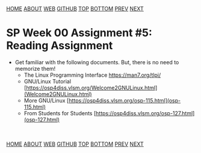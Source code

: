 ---
---
[HOME](index.md)
[ABOUT](README.md)
[WEB](https://osp4diss.vlsm.org/)
[GITHUB](https://github.com/os2xx/osp4diss/)
[TOP](#)
[BOTTOM](#endofpage)
[PREV](S00-04.md)
[NEXT](S00-06.md)

# SP Week 00 Assignment #5: Reading Assignment

* Get familiar with the following documents. But, there is no need to memorize them!
  * The Linux Programming Interface <https://man7.org/tlpi/>
  * GNU/Linux Tutorial [https://osp4diss.vlsm.org/Welcome2GNULinux.html](Welcome2GNULinux.html)
  * More GNU/Linux [https://osp4diss.vlsm.org/osp-115.html](osp-115.html)
  * From Students for Students [https://osp4diss.vlsm.org/osp-127.html](osp-127.html)

<br id="endofpage"><br>
[HOME](index.md)
[ABOUT](README.md)
[WEB](https://osp4diss.vlsm.org/)
[GITHUB](https://github.com/os2xx/osp4diss)
[TOP](#)
[BOTTOM](#endofpage)
[PREV](A00-04.md)
[NEXT](S00-06.md)
<br>

